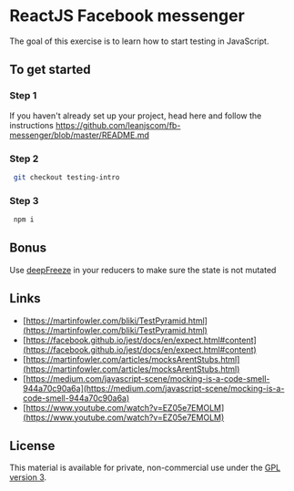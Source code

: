 # ReactJS Facebook messenger

The goal of this exercise is to learn how to start testing in JavaScript.

## To get started

### Step 1

If you haven't already set up your project, head here and follow the instructions https://github.com/leanjscom/fb-messenger/blob/master/README.md


### Step 2
```sh
 git checkout testing-intro
 ```

### Step 3
```sh
 npm i
 ```

## Bonus

Use [deepFreeze](https://github.com/substack/deep-freeze) in your reducers to make sure the state is not mutated


## Links

- [https://martinfowler.com/bliki/TestPyramid.html](https://martinfowler.com/bliki/TestPyramid.html)
- [https://facebook.github.io/jest/docs/en/expect.html#content](https://facebook.github.io/jest/docs/en/expect.html#content)
- [https://martinfowler.com/articles/mocksArentStubs.html](https://martinfowler.com/articles/mocksArentStubs.html)
- [https://medium.com/javascript-scene/mocking-is-a-code-smell-944a70c90a6a](https://medium.com/javascript-scene/mocking-is-a-code-smell-944a70c90a6a)
- [https://www.youtube.com/watch?v=EZ05e7EMOLM](https://www.youtube.com/watch?v=EZ05e7EMOLM)

## License

This material is available for private, non-commercial use under the [GPL version 3](http://www.gnu.org/licenses/gpl-3.0-standalone.html).
